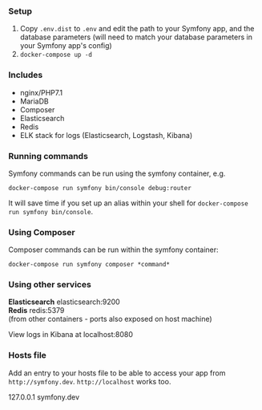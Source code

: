 ### Setup

1. Copy `.env.dist` to `.env` and edit the path to your Symfony app, and the database parameters (will need to match your database parameters in your Symfony app's config)
3. `docker-compose up -d`

### Includes

* nginx/PHP7.1
* MariaDB
* Composer
* Elasticsearch
* Redis
* ELK stack for logs (Elasticsearch, Logstash, Kibana)

### Running commands

Symfony commands can be run using the symfony container, e.g.

`docker-compose run symfony bin/console debug:router`

It will save time if you set up an alias within your shell for `docker-compose run symfony bin/console`.

### Using Composer

Composer commands can be run within the symfony container:

`docker-compose run symfony composer *command*`

### Using other services

**Elasticsearch** elasticsearch:9200  
**Redis** redis:5379  
(from other containers - ports also exposed on host machine)

View logs in Kibana at localhost:8080

### Hosts file

Add an entry to your hosts file to be able to access your app from `http://symfony.dev`. `http://localhost` works too.

127.0.0.1 symfony.dev